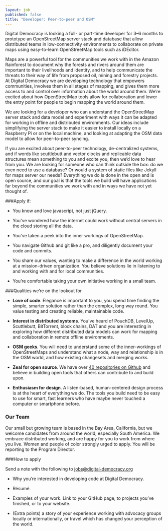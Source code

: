 ```yaml
---
layout: job
published: false
title: "Developer: Peer-to-peer and OSM"
---
```


Digital Democracy is looking a full- or part-time developer for 3–6 months to prototype an OpenStreetMap server stack and database that allow distributed teams in low-connectivity environments to collaborate on private maps using easy-to-learn OpenStreetMap tools such as iDEditor.

Maps are a powerful tool for the communities we work with in the Amazon Rainforest to document why the forests and rivers around them are important to their livelihoods and identity, and to help communicate the threats to their way of life from proposed oil, mining and forestry projects. At Digital Democracy we are developing technology that empowers communities, involves them in all stages of mapping, and gives them more access to and control over information about the world around them. We’re excited about how OpenStreetMap tools allow for collaboration and lower the entry point for people to begin mapping the world around them.

We are looking for a developer who can understand the OpenStreetMap server stack and data model and experiment with ways it can be adapted for working in offline and distributed environments. Our ideas include simplifying the server stack to make it easier to install locally on a Raspberry Pi or on the local machine, and looking at adapting the OSM data model to allow for peer-to-peer syncing.

If you are excited about peer-to-peer technology, de-centralized systems, and if words like scuttlebutt and vector clocks and replicable data structures mean something to you and excite you, then we’d love to hear from you. We are looking for someone who can think outside the box: do we even need to use a database? Or would a system of static files like Jekyll for maps server our needs? Everything we do is done in the open and is open source, and our goal is that the tools we build will have applications far beyond the communities we work with and in ways we have not yet thought of.

###Apply if:

- You know and love javascript, not just jQuery.

- You've wondered how the internet could work without central servers in the cloud storing all the data.

- You've taken a peek into the inner workings of OpenStreetMap.

- You navigate Github and git like a pro, and diligently document your code and commits.

- You share our values, wanting to make a difference in the world working at a mission-driven organization. You believe solutions lie in listening to and working with and for local communities.

- You’re comfortable taking your own initiative working in a small team.

###Qualities we’re on the lookout for

- **Love of code**. Elegance is important to you, you spend time finding the simple, smarter solution rather than the complex, long way round. You value testing and creating reliable, maintainable code.

- **Interest in distributed systems**. You’ve heard of PouchDB, LevelUp, Scuttlebutt, BitTorrent, block chains, DAT and you are interesting in exploring how different distributed data models can work for mapping and collaboration in remote offline environments.

- **OSM geeks**. You will need to understand some of the inner-workings of OpenStreetMaps and understand what a node, way and relationship is in the OSM world, and how existing changesets and merging works.

- **Zeal for open source**. We have over [40 repositories on Github](https://github.com/digidem) and believe in building open tools that others can contribute to and build upon.

- **Enthusiasm for design**. A listen-based, human-centered design process is at the heart of everything we do. The tools you build need to be easy to use for smart, fast learners who have maybe never touched a computer or smartphone before.


### Our Team

Our small but growing team is based in the Bay Area, California, but we welcome candidates from around the world, especially South America. We embrace distributed working, and are happy for you to work from where you live. Women and people of color strongly urged to apply. You will be reporting to the Program Director.

###How to apply

Send a note with the following to jobs@digital-democracy.org

- Why you’re interested in developing code at Digital Democracy.

- Résumé.

- Examples of your work. Link to your GitHub page, to projects you’ve finished, or to your website.

- (Extra points) a story of your experience working with advocacy groups locally or internationally, or travel which has changed your perception of the world.
